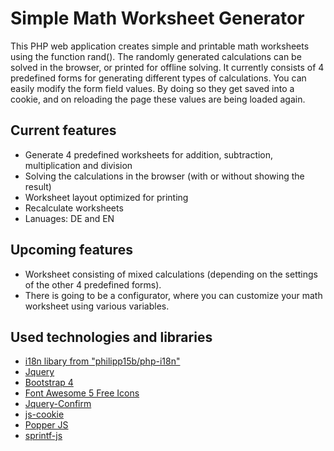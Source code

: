 # Simple Math Worksheet Generator

This PHP web application creates simple and printable math worksheets using the function rand().
The randomly generated calculations can be solved in the browser, or printed for offline solving.
It currently consists of 4 predefined forms for generating different types of calculations.
You can easily modify the form field values. By doing so they get saved into a cookie, and on reloading the page these values are being loaded again.

## Current features
- Generate 4 predefined worksheets for addition, subtraction, multiplication and division
- Solving the calculations in the browser (with or without showing the result)
- Worksheet layout optimized for printing
- Recalculate worksheets
- Lanuages: DE and EN

## Upcoming features
- Worksheet consisting of mixed calculations (depending on the settings of the other 4 predefined forms).
- There is going to be a configurator, where you can customize your math worksheet using various variables.

## Used technologies and libraries
- [i18n libary from "philipp15b/php-i18n"](https://github.com/Philipp15b/php-i18n)
- [Jquery](https://jquery.com/)
- [Bootstrap 4](https://getbootstrap.com/)
- [Font Awesome 5 Free Icons](https://fontawesome.com/)
- [Jquery-Confirm](https://craftpip.github.io/jquery-confirm/)
- [js-cookie](https://github.com/js-cookie/js-cookie)
- [Popper JS](https://popper.js.org/)
- [sprintf-js](https://www.npmjs.com/package/sprintf-js)